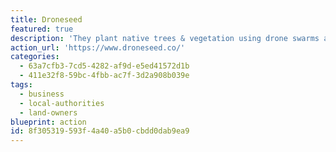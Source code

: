 ```yaml
---
title: Droneseed
featured: true
description: 'They plant native trees & vegetation using drone swarms and spray to protect them. Provide valuable insights to customers by collecting data in the field. Work with Governments, nonprofits, and private land owners as a service provider.'
action_url: 'https://www.droneseed.co/'
categories:
  - 63a7cfb3-7cd5-4282-af9d-e5ed41572d1b
  - 411e32f8-59bc-4fbb-ac7f-3d2a908b039e
tags:
  - business
  - local-authorities
  - land-owners
blueprint: action
id: 8f305319-593f-4a40-a5b0-cbdd0dab9ea9
---
```

